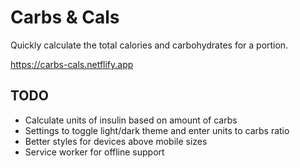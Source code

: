 # Carbs & Cals

Quickly calculate the total calories and carbohydrates for a portion.

https://carbs-cals.netflify.app

## TODO
- Calculate units of insulin based on amount of carbs
- Settings to toggle light/dark theme and enter units to carbs ratio
- Better styles for devices above mobile sizes
- Service worker for offline support

